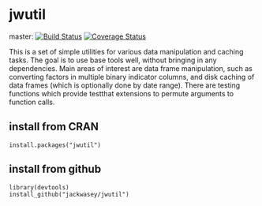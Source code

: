 # jwutil

master:
[![Build Status](https://travis-ci.org/jackwasey/jwutil.png?branch=master)](https://travis-ci.org/jackwasey/jwutil) [![Coverage Status](https://img.shields.io/coveralls/jackwasey/jwutil.svg)](https://coveralls.io/r/jackwasey/jwutil?branch=master)

This is a set of simple utilities for various data manipulation and caching tasks. The goal is to use base tools well, without bringing in any dependencies. Main areas of interest are data frame manipulation, such as converting factors in multiple binary indicator columns, and disk caching of data frames (which is optionally done by date range). There are testing functions which provide testthat extensions to permute arguments to function calls.

## install from CRAN
```
install.packages("jwutil")
```

## install from github
```
library(devtools)
install_github("jackwasey/jwutil")
```
